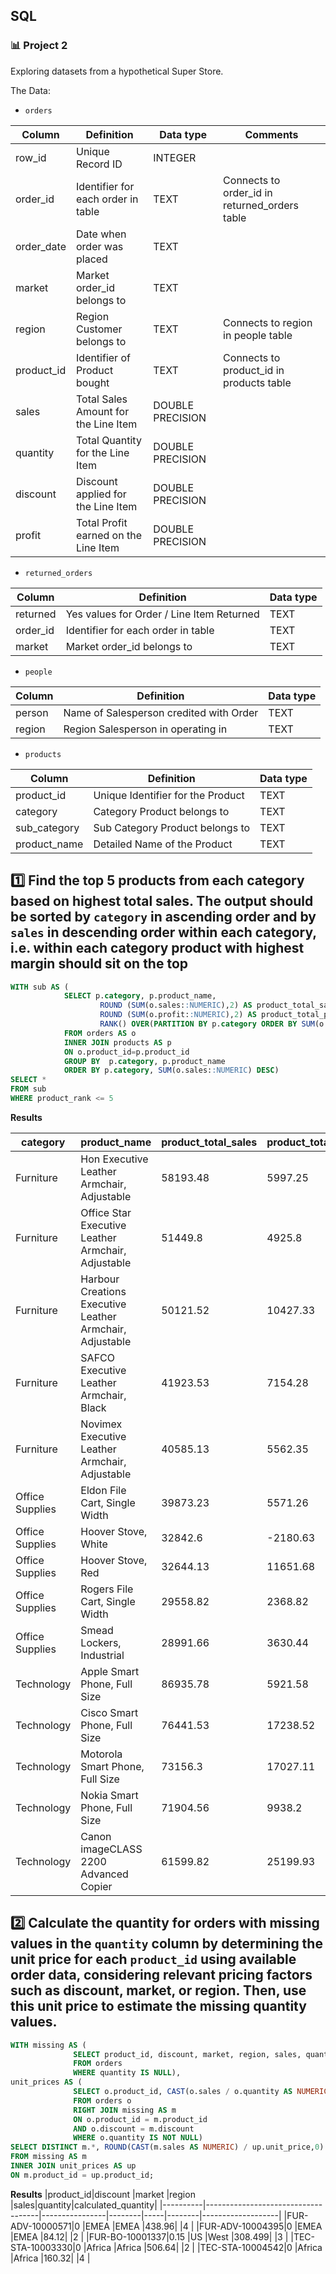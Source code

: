 ## SQL
### :bar_chart: Project 2

Exploring datasets from a hypothetical Super Store.

The Data:

- `orders`

|Column    |Definition                          |Data type       |Comments                                     |
|----------|------------------------------------|----------------|---------------------------------------------|
|row_id    |Unique Record ID                    |INTEGER         |                                             |
|order_id  |Identifier for each order in table  |TEXT            |Connects to order_id in returned_orders table|
|order_date|Date when order was placed          |TEXT            |                                             |
|market    |Market order_id belongs to          |TEXT            |                                             |
|region    |Region Customer belongs to          |TEXT            |Connects to region in people table           |
|product_id|Identifier of Product bought        |TEXT            |Connects to product_id in products table     |
|sales     |Total Sales Amount for the Line Item|DOUBLE PRECISION|                                             |
|quantity  |Total Quantity for the Line Item    |DOUBLE PRECISION|                                             |
|discount  |Discount applied for the Line Item  |DOUBLE PRECISION|                                             |
|profit    |Total Profit earned on the Line Item|DOUBLE PRECISION|                                             |

- `returned_orders`

|Column    |Definition                          |Data type       |
|----------|------------------------------------|----------------|
|returned  |Yes values for Order / Line Item Returned|TEXT            |
|order_id  |Identifier for each order in table  |TEXT            |
|market    |Market order_id belongs to          |TEXT            |

- `people`

|Column    |Definition                          |Data type       |
|----------|------------------------------------|----------------|
|person    |Name of Salesperson credited with Order|TEXT            |
|region    |Region Salesperson in operating in  |TEXT            |

- `products`

|Column    |Definition                          |Data type       |
|----------|------------------------------------|----------------|
|product_id|Unique Identifier for the Product   |TEXT            |
|category  |Category Product belongs to         |TEXT            |
|sub_category|Sub Category Product belongs to     |TEXT            |
|product_name|Detailed Name of the Product        |TEXT            |

## :one: Find the top 5 products from each category based on highest total sales. The output should be sorted by `category` in ascending order and by `sales` in descending order within each category, i.e. within each category product with highest margin should sit on the top

````sql
WITH sub AS (
            SELECT p.category, p.product_name, 
                    ROUND (SUM(o.sales::NUMERIC),2) AS product_total_sales, 
                    ROUND (SUM(o.profit::NUMERIC),2) AS product_total_profit,
                    RANK() OVER(PARTITION BY p.category ORDER BY SUM(o.sales::NUMERIC) DESC) AS product_rank
            FROM orders AS o
            INNER JOIN products AS p
            ON o.product_id=p.product_id
            GROUP BY  p.category, p.product_name
            ORDER BY p.category, SUM(o.sales::NUMERIC) DESC)
SELECT *
FROM sub
WHERE product_rank <= 5
````

**Results**

|category  |product_name                        |product_total_sales|product_total_profit|product_rank|
|----------|------------------------------------|-------------------|--------------------|------------|
|Furniture |Hon Executive Leather Armchair, Adjustable|58193.48           |5997.25             |1           |
|Furniture |Office Star Executive Leather Armchair, Adjustable|51449.8            |4925.8              |2           |
|Furniture |Harbour Creations Executive Leather Armchair, Adjustable|50121.52           |10427.33            |3           |
|Furniture |SAFCO Executive Leather Armchair, Black|41923.53           |7154.28             |4           |
|Furniture |Novimex Executive Leather Armchair, Adjustable|40585.13           |5562.35             |5           |
|Office Supplies|Eldon File Cart, Single Width       |39873.23           |5571.26             |1           |
|Office Supplies|Hoover Stove, White                 |32842.6            |-2180.63            |2           |
|Office Supplies|Hoover Stove, Red                   |32644.13           |11651.68            |3           |
|Office Supplies|Rogers File Cart, Single Width      |29558.82           |2368.82             |4           |
|Office Supplies|Smead Lockers, Industrial           |28991.66           |3630.44             |5           |
|Technology|Apple Smart Phone, Full Size        |86935.78           |5921.58             |1           |
|Technology|Cisco Smart Phone, Full Size        |76441.53           |17238.52            |2           |
|Technology|Motorola Smart Phone, Full Size     |73156.3            |17027.11            |3           |
|Technology|Nokia Smart Phone, Full Size        |71904.56           |9938.2              |4           |
|Technology|Canon imageCLASS 2200 Advanced Copier|61599.82           |25199.93            |5           |


## :two: Calculate the quantity for orders with missing values in the `quantity` column by determining the unit price for each `product_id` using available order data, considering relevant pricing factors such as discount, market, or region. Then, use this unit price to estimate the missing quantity values.

````sql
WITH missing AS (
              SELECT product_id, discount, market, region, sales, quantity
              FROM orders 
              WHERE quantity IS NULL), 
unit_prices AS (
              SELECT o.product_id, CAST(o.sales / o.quantity AS NUMERIC) AS unit_price
              FROM orders o
              RIGHT JOIN missing AS m 
              ON o.product_id = m.product_id
              AND o.discount = m.discount
              WHERE o.quantity IS NOT NULL)
SELECT DISTINCT m.*, ROUND(CAST(m.sales AS NUMERIC) / up.unit_price,0) AS calculated_quantity
FROM missing AS m
INNER JOIN unit_prices AS up
ON m.product_id = up.product_id;
````
**Results**
|product_id|discount                            |market          |region  |sales|quantity|calculated_quantity|
|----------|------------------------------------|----------------|--------|-----|--------|-------------------|
|FUR-ADV-10000571|0                                   |EMEA            |EMEA    |438.96|        |4                  |
|FUR-ADV-10004395|0                                   |EMEA            |EMEA    |84.12|        |2                  |
|FUR-BO-10001337|0.15                                |US              |West    |308.499|        |3                  |
|TEC-STA-10003330|0                                   |Africa          |Africa  |506.64|        |2                  |
|TEC-STA-10004542|0                                   |Africa          |Africa  |160.32|        |4                  |

